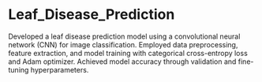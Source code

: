 # Leaf_Disease_Prediction
Developed a leaf disease prediction model using a convolutional neural network (CNN) for image classification. Employed data preprocessing, feature extraction, and model training with categorical cross-entropy loss and Adam optimizer. Achieved model accuracy through validation and fine-tuning hyperparameters.
